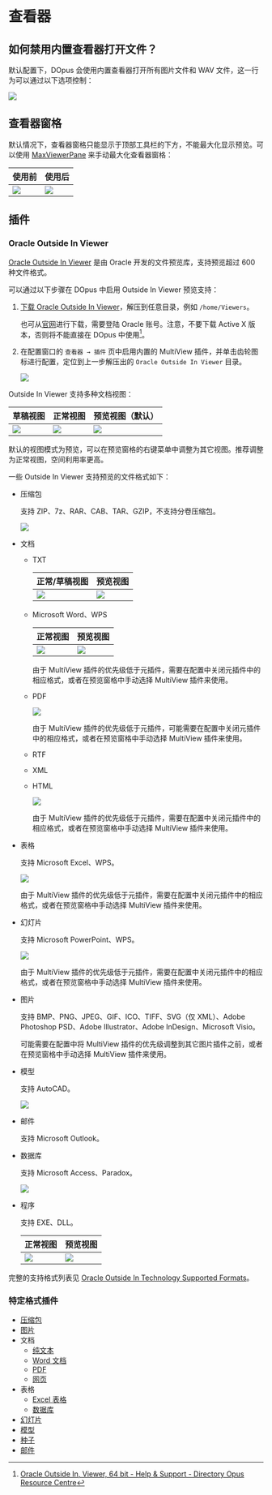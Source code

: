 # 查看器
## 如何禁用内置查看器打开文件？
默认配置下，DOpus 会使用内置查看器打开所有图片文件和 WAV 文件，这一行为可以通过以下选项控制：

![](images/查看器/双击文件.png)

## 查看器窗格
默认情况下，查看器窗格只能显示于顶部工具栏的下方，不能最大化显示预览。可以使用 [MaxViewerPane](https://github.com/Chaoses-Ib/IbDOpusScripts/blob/main/README.zh-Hans.md#:~:text=%E8%BE%93%E5%87%BA%E4%BA%8B%E4%BB%B6%E4%BF%A1%E6%81%AF%E3%80%82-,MaxViewerPane,-%E6%9C%80%E5%A4%A7%E5%8C%96%E6%9F%A5%E7%9C%8B) 来手动最大化查看器窗格：

使用前 | 使用后
--- | ---
![](https://github.com/Chaoses-Ib/IbDOpusScripts/blob/9f6ac321b31d21bb20ed46b678f7d5f722865fb1/Scripts/MaxViewerPane/images/before.png?raw=true) | ![](https://github.com/Chaoses-Ib/IbDOpusScripts/blob/9f6ac321b31d21bb20ed46b678f7d5f722865fb1/Scripts/MaxViewerPane/images/after.png?raw=true)

## 插件
### Oracle Outside In Viewer
[Oracle Outside In Viewer](https://docs.oracle.com/en/middleware/standalone/outsidein/8.5.4/viewer.html) 是由 Oracle 开发的文件预览库，支持预览超过 600 种文件格式。

可以通过以下步骤在 DOpus 中启用 Outside In Viewer 预览支持：

1. [下载 Oracle Outside In Viewer](https://github.com/Chaoses-Ib/DirectoryOpus/releases#:~:text=Oracle%20Outside%20In%20Viewer)，解压到任意目录，例如 `/home/Viewers`。

   也可从[官网](https://www.oracle.com/middleware/technologies/outside-in-technology-downloads.html)进行下载，需要登陆 Oracle 账号。注意，不要下载 Active X 版本，否则将不能直接在 DOpus 中使用[^oracle-activex]。

2. 在配置窗口的 `查看器 → 插件` 页中启用内置的 MultiView 插件，并单击齿轮图标进行配置，定位到上一步解压出的 `Oracle Outside In Viewer` 目录。

   ![](images/查看器/Oracle/MultiView.png)

Outside In Viewer 支持多种文档视图：

草稿视图 | 正常视图 | 预览视图（默认）
--- | --- | ---
![](images/查看器/Oracle/草稿.png) | ![](images/查看器/Oracle/正常.png) | ![](images/查看器/Oracle/预览.png)

默认的视图模式为预览，可以在预览窗格的右键菜单中调整为其它视图。推荐调整为正常视图，空间利用率更高。

一些 Outside In Viewer 支持预览的文件格式如下：
- 压缩包

  支持 ZIP、7z、RAR、CAB、TAR、GZIP，不支持分卷压缩包。

  ![](images/查看器/Oracle/archive.png)

- 文档
  - TXT

    正常/草稿视图 | 预览视图
    --- | ---
    ![](images/查看器/Oracle/txt-normal.png) | ![](images/查看器/Oracle/txt-preview.png)

  - Microsoft Word、WPS

    正常视图 | 预览视图
    --- | ---
    ![](images/查看器/Oracle/word-normal.png) | ![](images/查看器/Oracle/word-preview.png)

    由于 MultiView 插件的优先级低于元插件，需要在配置中关闭元插件中的相应格式，或者在预览窗格中手动选择 MultiView 插件来使用。

  - PDF

    ![](images/查看器/Oracle/pdf.png)

    由于 MultiView 插件的优先级低于元插件，可能需要在配置中关闭元插件中的相应格式，或者在预览窗格中手动选择 MultiView 插件来使用。

  - RTF
  - XML
  - HTML

    ![](images/查看器/Oracle/html.png)

    由于 MultiView 插件的优先级低于元插件，需要在配置中关闭元插件中的相应格式，或者在预览窗格中手动选择 MultiView 插件来使用。

- 表格
  
  支持 Microsoft Excel、WPS。

  ![](images/查看器/Oracle/excel.png)

  由于 MultiView 插件的优先级低于元插件，需要在配置中关闭元插件中的相应格式，或者在预览窗格中手动选择 MultiView 插件来使用。

- 幻灯片
  
  支持 Microsoft PowerPoint、WPS。

  ![](images/查看器/Oracle/PowerPoint.png)

  由于 MultiView 插件的优先级低于元插件，需要在配置中关闭元插件中的相应格式，或者在预览窗格中手动选择 MultiView 插件来使用。

- 图片

  支持 BMP、PNG、JPEG、GIF、ICO、TIFF、SVG（仅 XML）、Adobe Photoshop PSD、Adobe Illustrator、Adobe InDesign、Microsoft Visio。

  可能需要在配置中将 MultiView 插件的优先级调整到其它图片插件之前，或者在预览窗格中手动选择 MultiView 插件来使用。

- 模型

  支持 AutoCAD。

  ![](images/查看器/Oracle/autocad.png)

- 邮件

  支持 Microsoft Outlook。

- 数据库
  
  支持 Microsoft Access、Paradox。

  ![](images/查看器/Oracle/db.png)

- 程序
  
  支持 EXE、DLL。

  正常视图 | 预览视图
  --- | ---
  ![](images/查看器/Oracle/exe-normal.png) | ![](images/查看器/Oracle/exe-preview.png)

完整的支持格式列表见 [Oracle Outside In Technology Supported Formats](https://docs.oracle.com/en/middleware/standalone/outsidein/8.5/oit-supported-fileformats/OutsideIn_8.5.7_Supported_File_Formats.pdf)。

[^oracle-activex]: [Oracle Outside In, Viewer, 64 bit - Help & Support - Directory Opus Resource Centre](https://resource.dopus.com/t/oracle-outside-in-viewer-64-bit/32153)

### 特定格式插件
<!-- \]\((.*?)\)  ](../../$1#预览) -->

- [压缩包](../../类型/压缩包.md#预览)
- [图片](../../类型/图片.md#预览)
- 文档
  - [纯文本](../../类型/文档/纯文本.md#预览)
  - [Word 文档](../../类型/文档/Word.md#预览)
  - [PDF](../../类型/文档/PDF.md#预览)
  - [网页](../../类型/文档/网页.md#预览)
- 表格
  - [Excel 表格](../../类型/表格/Excel.md#预览)
  - [数据库](../../类型/表格/数据库.md#预览)
- [幻灯片](../../类型/幻灯片.md#预览)
- [模型](../../类型/模型.md#预览)
- [种子](../../类型/种子.md#预览)
- [邮件](../../类型/邮件.md#预览)